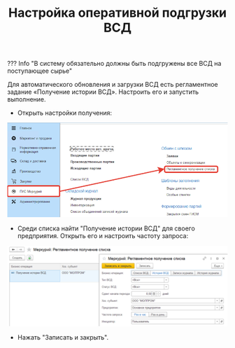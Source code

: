 ﻿---
title: "Настройка оперативной подгрузки ВСД"
draft: false
weight: 1
---

??? Info "В систему обязательно должны быть подгружены все ВСД на поступающее сырье"

Для автоматического обновления и загрузки ВСД есть регламентное задание «Получение истории ВСД». Настроить его и запустить выполнение.

- Открыть настройки получения:

![1](1.png)

- Среди списка найти "Получение истории ВСД" для своего предприятия. Открыть его и настроить частоту запроса:

![2](2.png)

- Нажать "Записать и закрыть".
